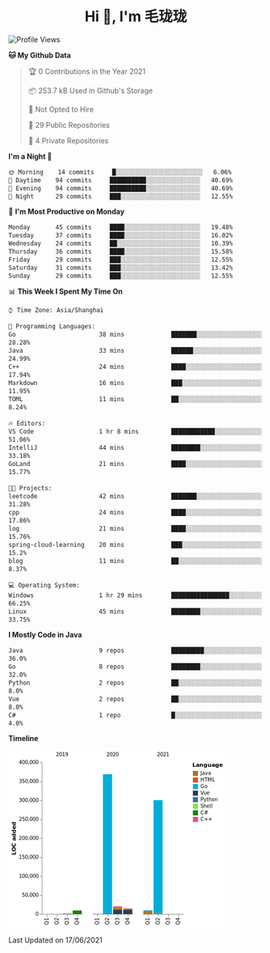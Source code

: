 <h1 align="center">Hi 👋, I'm 毛珑珑</h1>

<!--START_SECTION:waka-->
![Profile Views](http://img.shields.io/badge/Profile%20Views-41-blue)

**🐱 My Github Data** 

> 🏆 0 Contributions in the Year 2021
 > 
> 📦 253.7 kB Used in Github's Storage 
 > 
> 🚫 Not Opted to Hire
 > 
> 📜 29 Public Repositories 
 > 
> 🔑 4 Private Repositories  
 > 
**I'm a Night 🦉** 

```text
🌞 Morning    14 commits     █░░░░░░░░░░░░░░░░░░░░░░░░   6.06% 
🌆 Daytime    94 commits     ██████████░░░░░░░░░░░░░░░   40.69% 
🌃 Evening    94 commits     ██████████░░░░░░░░░░░░░░░   40.69% 
🌙 Night      29 commits     ███░░░░░░░░░░░░░░░░░░░░░░   12.55%

```
📅 **I'm Most Productive on Monday** 

```text
Monday       45 commits     ████░░░░░░░░░░░░░░░░░░░░░   19.48% 
Tuesday      37 commits     ████░░░░░░░░░░░░░░░░░░░░░   16.02% 
Wednesday    24 commits     ██░░░░░░░░░░░░░░░░░░░░░░░   10.39% 
Thursday     36 commits     ████░░░░░░░░░░░░░░░░░░░░░   15.58% 
Friday       29 commits     ███░░░░░░░░░░░░░░░░░░░░░░   12.55% 
Saturday     31 commits     ███░░░░░░░░░░░░░░░░░░░░░░   13.42% 
Sunday       29 commits     ███░░░░░░░░░░░░░░░░░░░░░░   12.55%

```


📊 **This Week I Spent My Time On** 

```text
⌚︎ Time Zone: Asia/Shanghai

💬 Programming Languages: 
Go                       38 mins             ███████░░░░░░░░░░░░░░░░░░   28.28% 
Java                     33 mins             ██████░░░░░░░░░░░░░░░░░░░   24.99% 
C++                      24 mins             ████░░░░░░░░░░░░░░░░░░░░░   17.94% 
Markdown                 16 mins             ███░░░░░░░░░░░░░░░░░░░░░░   11.95% 
TOML                     11 mins             ██░░░░░░░░░░░░░░░░░░░░░░░   8.24%

🔥 Editors: 
VS Code                  1 hr 8 mins         ████████████░░░░░░░░░░░░░   51.06% 
IntelliJ                 44 mins             ████████░░░░░░░░░░░░░░░░░   33.18% 
GoLand                   21 mins             ████░░░░░░░░░░░░░░░░░░░░░   15.77%

🐱‍💻 Projects: 
leetcode                 42 mins             ███████░░░░░░░░░░░░░░░░░░   31.28% 
cpp                      24 mins             ████░░░░░░░░░░░░░░░░░░░░░   17.86% 
log                      21 mins             ████░░░░░░░░░░░░░░░░░░░░░   15.76% 
spring-cloud-learning    20 mins             ███░░░░░░░░░░░░░░░░░░░░░░   15.2% 
blog                     11 mins             ██░░░░░░░░░░░░░░░░░░░░░░░   8.37%

💻 Operating System: 
Windows                  1 hr 29 mins        ████████████████░░░░░░░░░   66.25% 
Linux                    45 mins             ████████░░░░░░░░░░░░░░░░░   33.75%

```

**I Mostly Code in Java** 

```text
Java                     9 repos             █████████░░░░░░░░░░░░░░░░   36.0% 
Go                       8 repos             ████████░░░░░░░░░░░░░░░░░   32.0% 
Python                   2 repos             ██░░░░░░░░░░░░░░░░░░░░░░░   8.0% 
Vue                      2 repos             ██░░░░░░░░░░░░░░░░░░░░░░░   8.0% 
C#                       1 repo              █░░░░░░░░░░░░░░░░░░░░░░░░   4.0%

```


**Timeline**

![Chart not found](https://raw.githubusercontent.com/MaoLongLong/MaoLongLong/main/charts/bar_graph.png) 


 Last Updated on 17/06/2021
<!--END_SECTION:waka-->
